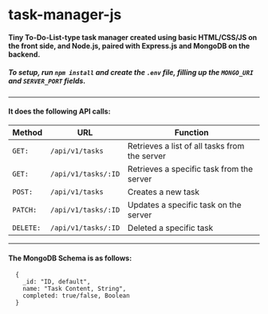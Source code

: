 # task-manager-js

#### Tiny To-Do-List-type task manager created using basic HTML/CSS/JS on the front side, and Node.js, paired with Express.js and MongoDB on the backend.

##### To setup, run `npm install` and create the `.env` file, filling up the `MONGO_URI` and `SERVER_PORT` fields.

---

#### It does the following API calls:

Method | URL | Function
--- | --- | ---
| `GET:` | `/api/v1/tasks` | Retrieves a list of all tasks from the server
| `GET:` | `/api/v1/tasks/:ID` | Retrieves a specific task from the server 
| `POST:` | `/api/v1/tasks` | Creates a new task 
| `PATCH:` | `/api/v1/tasks/:ID` | Updates a specific task on the server 
| `DELETE:` | `/api/v1/tasks/:ID` | Deleted a specific task 
---
#### The MongoDB Schema is as follows:

```
  {
    _id: "ID, default",
    name: "Task Content, String",
    completed: true/false, Boolean
  }
```
